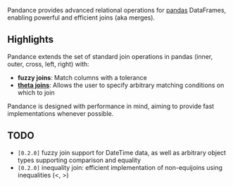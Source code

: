 Pandance provides advanced relational operations for
[pandas](https://pandas.pydata.org/) DataFrames,
enabling powerful and efficient joins (aka merges).

## Highlights

Pandance extends the set of standard join operations in pandas
(inner, outer, cross, left, right) with:

- **fuzzy joins**: Match columns with a tolerance
- **[theta joins](https://en.wikipedia.org/wiki/Relational_algebra#%CE%B8-join_and_equijoin)**:
  Allows the user to specify arbitrary matching conditions on which to join

Pandance is designed with performance in mind, aiming to provide fast implementations
whenever possible.

## TODO

- `[0.2.0]` fuzzy join support for DateTime data, as well as arbitrary 
  object types supporting comparison and equality
- `[0.2.0]` inequality join: efficient implementation of non-equijoins using inequalities (<, >)

